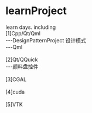 # learnProject
learn days. including</br>
[1]Cpp/Qt/Qml</br>
---DesignPatternProject 设计模式</br>
---Qml</br>
</br>
[2]Qt/QQuick</br>
---颜料盘控件</br>
</br>
[3]CGAL </br>
</br>
[4]cuda </br>
</br>
[5]VTK </br>
</br>

